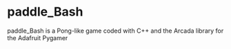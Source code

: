 # paddle_Bash
 paddle_Bash is a Pong-like game coded with C++ and the Arcada library for the Adafruit Pygamer
